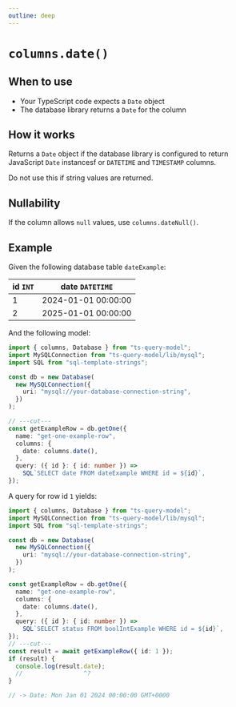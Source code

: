 ```yaml
---
outline: deep
---
```


# `columns.date()`

## When to use

- Your TypeScript code expects a `Date` object
- The database library returns a `Date` for the column

## How it works

Returns a `Date` object if the database library is configured to return
JavaScript `Date` instancesf or `DATETIME` and `TIMESTAMP` columns.

Do not use this if string values are returned.

## Nullability

If the column allows `null` values, use `columns.dateNull()`.

## Example

Given the following database table `dateExample`:

| id `INT` | date `DATETIME`     |
| -------- | ------------------- |
| 1        | 2024-01-01 00:00:00 |
| 2        | 2025-01-01 00:00:00 |

And the following model:

```ts twoslash
import { columns, Database } from "ts-query-model";
import MySQLConnection from "ts-query-model/lib/mysql";
import SQL from "sql-template-strings";

const db = new Database(
  new MySQLConnection({
    uri: "mysql://your-database-connection-string",
  })
);

// ---cut---
const getExampleRow = db.getOne({
  name: "get-one-example-row",
  columns: {
    date: columns.date(),
  },
  query: ({ id }: { id: number }) =>
    SQL`SELECT date FROM dateExample WHERE id = ${id}`,
});
```

A query for row id `1` yields:

```ts twoslash
import { columns, Database } from "ts-query-model";
import MySQLConnection from "ts-query-model/lib/mysql";
import SQL from "sql-template-strings";

const db = new Database(
  new MySQLConnection({
    uri: "mysql://your-database-connection-string",
  })
);

const getExampleRow = db.getOne({
  name: "get-one-example-row",
  columns: {
    date: columns.date(),
  },
  query: ({ id }: { id: number }) =>
    SQL`SELECT status FROM boolIntExample WHERE id = ${id}`,
});
// ---cut---
const result = await getExampleRow({ id: 1 });
if (result) {
  console.log(result.date);
  //                 ^?
}

// -> Date: Mon Jan 01 2024 00:00:00 GMT+0000
```
